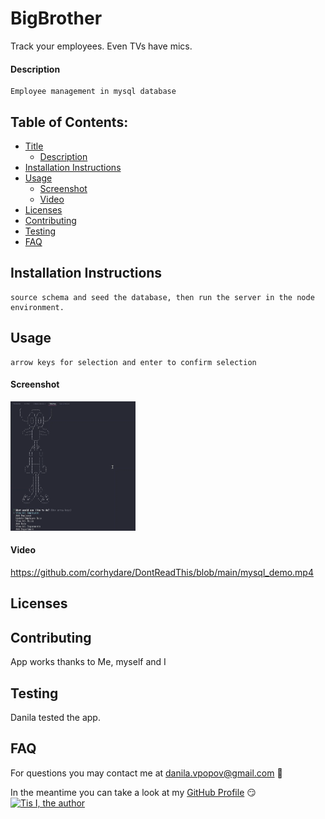 # BigBrother

  Track your employees. Even TVs have mics.
  
#### Description
  ``` 
  Employee management in mysql database
  ```

## Table of Contents:
- [Title](#BigBrother)
  * [Description](#description)
- [Installation Instructions](#installation%20instructions)
- [Usage](#usage)
  * [Screenshot](#screenshot)
  * [Video](#video)
- [Licenses](#licenses)
- [Contributing](#contributing)
- [Testing](#testing)
- [FAQ](#faq)

## Installation Instructions
```
source schema and seed the database, then run the server in the node environment.
```

## Usage
```
arrow keys for selection and enter to confirm selection
```

#### Screenshot
<img src="./img/screen.png" width="200"/>

#### Video

https://github.com/corhydare/DontReadThis/blob/main/mysql_demo.mp4

## Licenses


## Contributing
App works thanks to Me, myself and I

## Testing
Danila tested the app.

## FAQ

For questions you may contact me at [danila.vpopov@gmail.com](danila.vpopov@gmail.com) :thinking:

In the meantime you can take a look at my [GitHub Profile](https://github.com/corhydare) :smirk:
[![Tis I, the author](https://github.com/corhydare.png?size=200)](https://github.com/corhydare)
  
